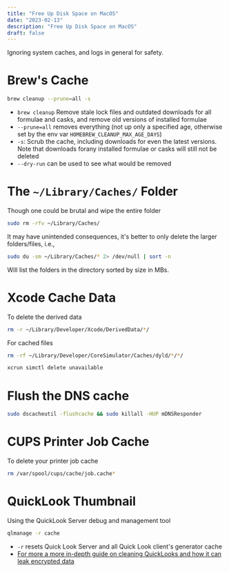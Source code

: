 ```yaml
---
title: "Free Up Disk Space on MacOS"
date: "2023-02-13"
description: "Free Up Disk Space on MacOS"
draft: false
---
```


Ignoring system caches, and logs in general for safety.

# Brew's Cache

```bash
brew cleanup --prune=all -s
```

- `brew cleanup` Remove stale lock files and outdated downloads for all formulae and casks, and
  remove old versions of installed formulae
- `--prune=all` removes everything (not up only a specified age, otherwise set by the env var `HOMEBREW_CLEANUP_MAX_AGE_DAYS`)
- `-s`: Scrub the cache, including downloads for even the latest versions. Note that downloads forany installed formulae or casks will still not be deleted
- `--dry-run` can be used to see what would be removed

# The `~/Library/Caches/` Folder

Though one could be brutal and wipe the entire folder

```bash
sudo rm -rfv ~/Library/Caches/
```

It may have unintended consequences, it's better to only delete the larger folders/files, i.e.,

```bash
sudo du -sm ~/Library/Caches/* 2> /dev/null | sort -n
```

Will list the folders in the directory sorted by size in MBs.

# Xcode Cache Data

To delete the derived data

```bash
rm -r ~/Library/Developer/Xcode/DerivedData/*/
```

For cached files

```bash
rm -rf ~/Library/Developer/CoreSimulator/Caches/dyld/*/*/
```

```bash
xcrun simctl delete unavailable
```

# Flush the DNS cache

```bash
sudo dscacheutil -flushcache && sudo killall -HUP mDNSResponder
```

# CUPS Printer Job Cache

To delete your printer job cache

```bash
rm /var/spool/cups/cache/job.cache*
```

# QuickLook Thumbnail

Using the QuickLook Server debug and management tool

```bash
qlmanage -r cache
```

- `-r` resets Quick Look Server and all Quick Look client's generator cache
- [For more a more in-depth guide on cleaning QuickLooks and how it can leak encrypted data](https://objective-see.org/blog/blog_0x30.html)
